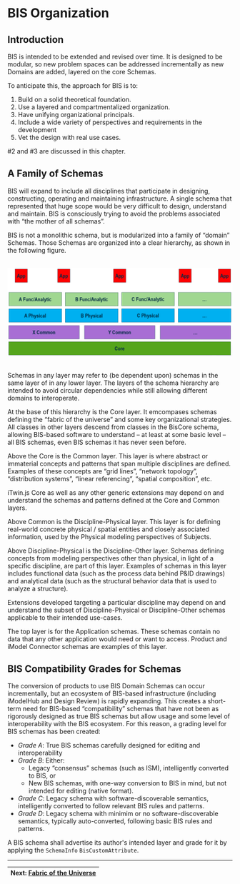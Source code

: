 # BIS Organization

## Introduction

BIS is intended to be extended and revised over time. It is designed to be modular, so new problem spaces can be addressed incrementally as new Domains are added, layered on the core Schemas.

To anticipate this, the approach for BIS is to:

1. Build on a solid theoretical foundation.
2. Use a layered and compartmentalized organization.
3. Have unifying organizational principals.
4. Include a wide variety of perspectives and requirements in the development
5. Vet the design with real use cases.

\#2 and \#3 are discussed in this chapter.

## A Family of Schemas

BIS will expand to include all disciplines that participate in designing, constructing, operating and maintaining infrastructure. A single schema that represented that huge scope would be very difficult to design, understand and maintain. BIS is consciously trying to avoid the problems associated with “the mother of all schemas”.

BIS is not a monolithic schema, but is modularized into a family of “domain” Schemas. Those Schemas are organized into a clear hierarchy, as shown in the following figure.

&nbsp;
![A Family of Schemas](../media/a-family-of-schemas.png)
&nbsp;

Schemas in any layer may refer to (be dependent upon) schemas in the same layer of in any lower layer. The layers of the schema hierarchy are intended to avoid circular dependencies while still allowing different domains to interoperate.

At the base of this hierarchy is the Core layer. It emcompases schemas defining the “fabric of the universe” and some key organizational strategies. All classes in other layers descend from classes in the BisCore schema, allowing BIS-based software to understand – at least at some basic level – all BIS schemas, even BIS schemas it has never seen before.

Above the Core is the Common layer. This layer is where abstract or immaterial concepts and patterns that span multiple disciplines are defined. Examples of these concepts are “grid lines”, “network topology”, “distribution systems”, “linear referencing”, “spatial composition”, etc.

iTwin.js Core as well as any other generic extensions may depend on and understand the schemas and patterns defined at the Core and Common layers.

Above Common is the Discipline-Physical layer. This layer is for defining real-world concrete physical / spatial entities and closely associated information, used by the Physical modeling perspectives of Subjects.

Above Discipline-Physical is the Discipline-Other layer. Schemas defining concepts from modeling perspectives other than physical, in light of a specific discipline, are part of this layer. Examples of schemas in this layer includes functional data (such as the process data behind P&ID drawings) and analytical data (such as the structural behavior data that is used to analyze a structure).

Extensions developed targeting a particular discipline may depend on and understand the subset of Discipline-Physical or Discipline-Other schemas applicable to their intended use-cases.

The top layer is for the Application schemas. These schemas contain no data that any other application would need or want to access. Product and iModel Connector schemas are examples of this layer.

## BIS Compatibility Grades for Schemas

The conversion of products to use BIS Domain Schemas can occur incrementally, but an ecosystem of BIS-based infrastructure (including iModelHub and Design Review) is rapidly expanding. This creates a short-term need for BIS-based “compatibility” schemas that have not been as rigorously designed as true BIS schemas but allow usage and some level of interoperability with the BIS ecosystem. For this reason, a grading level for BIS schemas has been created:

- *Grade A*: True BIS schemas carefully designed for editing and interoperability
- *Grade B*: Either:
  - Legacy “consensus” schemas (such as ISM), intelligently converted to BIS, or
  - New BIS schemas, with one-way conversion to BIS in mind, but not intended for editing (native format).
- *Grade C*: Legacy schema with software-discoverable semantics, intelligently converted to follow relevant BIS rules and patterns.
- *Grade D*: Legacy schema with minimim or no software-discoverable semantics, typically auto-converted, following basic BIS rules and patterns.

A BIS schema shall advertise its author's intended layer and grade for it by applying the `SchemaInfo` `BisCustomAttribute`.

---
| Next: [Fabric of the Universe](./fabric-of-the-universe.md)
|:---
